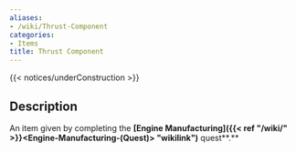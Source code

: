 ```yaml
---
aliases:
- /wiki/Thrust-Component
categories:
- Items
title: Thrust Component
---  
```


{{< notices/underConstruction >}} 

## Description

An item given by completing the **[Engine Manufacturing]({{< ref "/wiki/" >}}<Engine-Manufacturing-(Quest)> "wikilink")** quest**.**